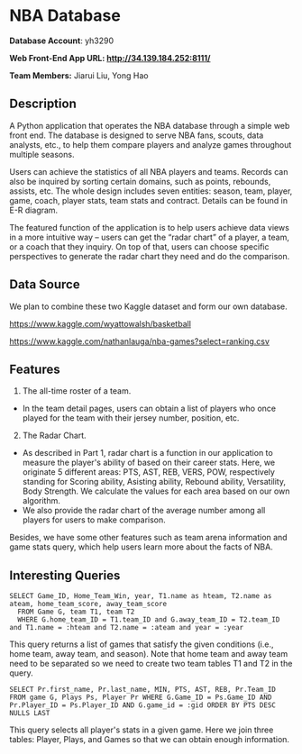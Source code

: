 # NBA Database

**Database Account**: yh3290

**Web Front-End App URL: http://34.139.184.252:8111/**

**Team Members:** Jiarui Liu, Yong Hao

## Description

A Python application that operates the NBA database through a simple web front end. The database is designed to serve NBA fans, scouts, data analysts, etc., to help them compare players and analyze games throughout multiple seasons. 

Users can achieve the statistics of all NBA players and teams. Records can also be inquired by sorting certain domains, such as points, rebounds, assists, etc. The whole design includes seven entities: season, team, player, game, coach, player stats, team stats and contract. Details can be found in E-R diagram.

The featured function of the application is to help users achieve data views in a more intuitive way – users can get the “radar chart” of a player, a team, or a coach that they inquiry. On top of that, users can choose specific perspectives to generate the radar chart they need and do the comparison.

## Data Source

We plan to combine these two Kaggle dataset and form our own database.

https://www.kaggle.com/wyattowalsh/basketball

https://www.kaggle.com/nathanlauga/nba-games?select=ranking.csv

## Features

1. The all-time roster of a team. 
 - In the team detail pages, users can obtain a list of players who once played for the team with their jersey number, position, etc. 

2. The Radar Chart.
 - As described in Part 1, radar chart is a function in our application to measure the player's ability of based on their career stats. Here, we originate 5 different areas: PTS, AST, REB, VERS, POW, respectively standing for Scoring ability, Asisting ability, Rebound ability, Versatility, Body Strength. We calculate the values for each area based on our own algorithm. 
 - We also provide the radar chart of the average number among all players for users to make comparison.

Besides, we have some other features such as team arena information and game stats query, which help users learn more about the facts of NBA. 

## Interesting Queries
```
SELECT Game_ID, Home_Team_Win, year, T1.name as hteam, T2.name as ateam, home_team_score, away_team_score 
  FROM Game G, team T1, team T2 
  WHERE G.home_team_ID = T1.team_ID and G.away_team_ID = T2.team_ID and T1.name = :hteam and T2.name = :ateam and year = :year
```
This query returns a list of games that satisfy the given conditions (i.e., home team, away team, and season). Note that home team and away team need to be separated so we need to create two team tables T1 and T2 in the query. 

```
SELECT Pr.first_name, Pr.last_name, MIN, PTS, AST, REB, Pr.Team_ID FROM game G, Plays Ps, Player Pr WHERE G.Game_ID = Ps.Game_ID AND Pr.Player_ID = Ps.Player_ID AND G.game_id = :gid ORDER BY PTS DESC NULLS LAST
```
This query selects all player's stats in a given game. Here we join three tables: Player, Plays, and Games so that we can obtain enough information.
